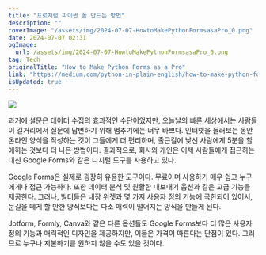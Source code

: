 ```yaml
---
title: "프로처럼 파이썬 폼 만드는 방법"
description: ""
coverImage: "/assets/img/2024-07-07-HowtoMakePythonFormsasaPro_0.png"
date: 2024-07-07 02:31
ogImage: 
  url: /assets/img/2024-07-07-HowtoMakePythonFormsasaPro_0.png
tag: Tech
originalTitle: "How to Make Python Forms as a Pro"
link: "https://medium.com/python-in-plain-english/how-to-make-python-forms-as-a-pro-e4164f5ddcde"
isUpdated: true
---
```




<img src="/assets/img/2024-07-07-HowtoMakePythonFormsasaPro_0.png" />

과거에 설문은 데이터 수집의 효과적인 수단이었지만, 오늘날의 빠른 세상에서는 사람들이 길거리에서 질문에 답변하기 위해 멈추기에는 너무 바쁘다. 인터넷을 둘러보는 동안 온라인 양식을 작성하는 것이 그들에게 더 편리하며, 출근길에 낯선 사람에게 5분을 할애하는 것보다 더 나은 방법이다. 결과적으로, 회사와 개인은 이제 사람들에게 접근하는 대신 Google Forms와 같은 디지털 도구를 사용하고 있다.

Google Forms은 실제로 굉장히 유용한 도구이다. 무료이며 사용하기 매우 쉽고 누구에게나 접근 가능하다. 또한 데이터 분석 및 원활한 내보내기 옵션과 같은 고급 기능을 제공한다. 그러나, 빌더들은 내장 위젯과 몇 가지 사용자 정의 기능에 국한되어 있어서, 눈길을 떼게 할 만한 양식보다는 다소 매력이 떨어지는 양식을 만들게 된다.

Jotform, Formly, Canva와 같은 다른 옵션들도 Google Forms보다 더 많은 사용자 정의 기능과 매력적인 디자인을 제공하지만, 이들은 가격이 따른다는 단점이 있다. 그러므로 누구나 지불하기를 원하지 않을 수도 있을 것이다.
